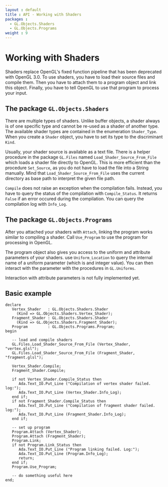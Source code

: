 ```yaml
---
layout : default
title : API - Working with Shaders
packages :
  - GL.Objects.Shaders
  - GL.Objects.Programs
weight : 9
---
```


# Working with Shaders

Shaders replace OpenGL's fixed function pipeline that has been deprecated with OpenGL 3.0.
To use shaders, you have to load their source files and compile them. Then you have to 
attach them to a program object and link this object. Finally, you have to tell OpenGL
to use that program to process your input.

## The package `GL.Objects.Shaders`

There are multiple types of shaders. Unlike buffer objects, a shader always is of one
specific type and cannot be re-used as a shader of another type. The available shader
types are contained in the enumeration `Shader_Type`. When you create a `Shader` object,
you have to set its type to the discriminant `Kind`.

Usually, your shader source is available as a text file. There is a helper procedure in
the package `GL.Files` named `Load_Shader_Source_From_File` which loads a shader file
directly to OpenGL. This is more efficient than the procedure `Set_Source`, as you do
not have to load the file into a String manually. Mind that
`Load_Shader_Source_From_File` uses the current directory as base path to interpret the
given file path.

`Compile` does not raise an exception when the compilation fails. Instead, you have to
query the status of the compilation with `Compile_Status`. It returns `False` if an
error occured during the compilation. You can query the compilation log with `Info_Log`.

## The package `GL.Objects.Programs`

After you attached your shaders with `Attach`, linking the program works similar to
compiling a shader. Call `Use_Program` to use the program for processing in OpenGL.

The program object also gives you access to the uniform and attribute parameters of your
shaders. use `Uniform_Location` to query the internal name of a uniform parameter
(which is and integer value). You can then interact with the parameter with the
procedures in `GL.Uniforms`.

Interaction with attribute parameters is not fully implemented yet.

## Basic example

<?prettify lang=ada?>

    declare
       Vertex_Shader   : GL.Objects.Shaders.Shader
         (Kind => GL.Objects.Shaders.Vertex_Shader);
       Fragment_Shader : GL.Objects.Shaders.Shader
         (Kind => GL.Objects.Shaders.Fragment_Shader);
       Program         : GL.Objects.Programs.Program;
    begin
    
       -- load and compile shaders
       GL.Files.Load_Shader_Source_From_File (Vertex_Shader, "vertex.glsl");
       GL.Files.Load_Shader_Source_From_File (Fragment_Shader, "fragment.glsl");
       
       Vertex_Shader.Compile;
       Fragment_Shader.Compile;
       
       if not Vertex_Shader.Compile_Status then
          Ada.Text_IO.Put_Line ("Compilation of vertex shader failed. log:");
          Ada.Text_IO.Put_Line (Vertex_Shader.Info_Log);
       end if;
       if not Fragment_Shader.Compile_Status then
          Ada.Text_IO.Put_Line ("Compilation of fragment shader failed. log:");
          Ada.Text_IO.Put_Line (Fragment_Shader.Info_Log);
       end if;
       
       -- set up program
       Program.Attach (Vertex_Shader);
       Program.Attach (Fragment_Shader);
       Program.Link;
       if not Program.Link_Status then
          Ada.Text_IO.Put_Line ("Program linking failed. Log:");
          Ada.Text_IO.Put_Line (Program.Info_Log);
          return;
       end if;
       Program.Use_Program;
       
       -- do something useful here
    end;